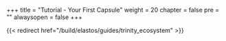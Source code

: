 +++
title = "Tutorial - Your First Capsule"
weight = 20
chapter = false
pre = ""
alwaysopen = false
+++

{{< redirect href="/build/elastos/guides/trinity_ecosystem" >}}
